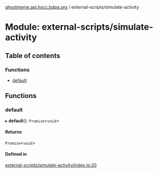 [ghostmeme.api.hscc.bdpa.org][1] / external-scripts/simulate-activity

# Module: external-scripts/simulate-activity

## Table of contents

### Functions

- [default][2]

## Functions

### default

▸ **default**(): `Promise`<`void`>

#### Returns

`Promise`<`void`>

#### Defined in

[external-scripts/simulate-activity/index.ts:20][3]

[1]: ../README.md
[2]: external_scripts_simulate_activity.md#default
[3]:
  https://github.com/nhscc/ghostmeme.api.hscc.bdpa.org/blob/331c113/external-scripts/simulate-activity/index.ts#L20

